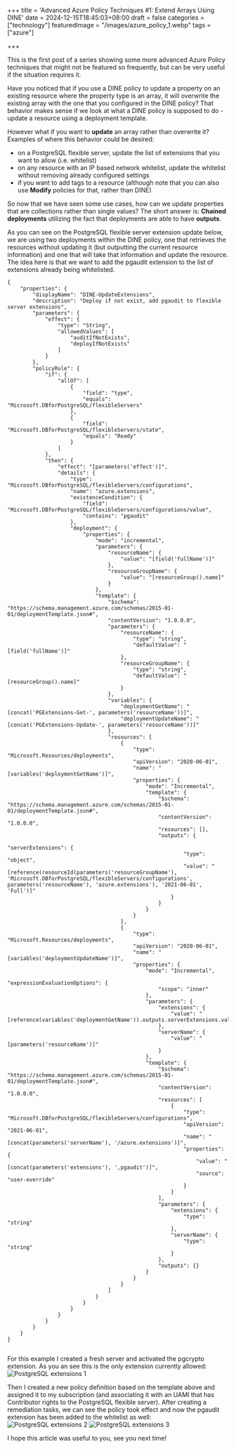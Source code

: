 +++
title = 'Advanced Azure Policy Techniques #1: Extend Arrays Using DINE'
date = 2024-12-15T18:45:03+08:00
draft = false
categories = ["technology"]
featuredImage = "/images/azure_policy_1.webp"
tags = ["azure"]


+++

This is the first post of a series showing some more advanced Azure Policy techniques that might not be featured so frequently, but can be very useful if the situation requires it.

Have you noticed that if you use a DINE policy to update a property on an existing resource where the property type is an array, it will overwrite the existing array with the one that you configured in the DINE policy? That behavior makes sense if we look at what a DINE policy is supposed to do - update a resource using a deployment template.

However what if you want to **update** an array rather than overwrite it? Examples of where this behavior could be desired:
- on a PostgreSQL flexible server, update the list of extensions that you want to allow (i.e. whitelist)
- on any resource with an IP based network whitelist, update the whitelist without removing already configured settings
- if you want to add tags to a resource (although note that you can also use **Modify** policies for that, rather than DINE)

So now that we have seen some use cases, how can we update properties that are collections rather than single values? The short answer is: **Chained deployments** utilizing the fact that deployments are able to have **outputs**.

As you can see on the PostgreSQL flexible server extension update below, we are using two deployments within the DINE policy, one that retrieves the resources without updating it (but outputting the current resource information) and one that will take that information and update the resource. The idea here is that we want to add the pgaudit extension to the list of extensions already being whitelisted. 

```
{
    "properties": {
        "displayName": "DINE-UpdateExtensions",
        "description": "Deploy if not exist, add pgaudit to flexible server extensions",
        "parameters": {
            "effect": {
                "type": "String",
                "allowedValues": [
                    "auditIfNotExists", 
                    "deployIfNotExists"
                ]
            }
        },
        "policyRule": {
            "if": {
                "allOf": [
                    {
                        "field": "type",
                        "equals": "Microsoft.DBforPostgreSQL/flexibleServers"
                    },
                    {
                        "field": "Microsoft.DBforPostgreSQL/flexibleServers/state",
                        "equals": "Ready"
                    }
                ]
            },
            "then": {
                "effect": "[parameters('effect')]",
                "details": {
                    "type": "Microsoft.DBforPostgreSQL/flexibleServers/configurations",
                    "name": "azure.extensions",
                    "existenceCondition": {
                        "field": "Microsoft.DBforPostgreSQL/flexibleServers/configurations/value",
                        "contains": "pgaudit"
                    },
                    "deployment": {
                        "properties": {
                            "mode": "incremental",
                            "parameters": {
                                "resourceName": {
                                    "value": "[field('fullName')]"
                                },
                                "resourceGroupName": {
                                    "value": "[resourceGroup().name]"
                                }
                            },
                            "template": {
                                "$schema": "https://schema.management.azure.com/schemas/2015-01-01/deploymentTemplate.json#",
                                "contentVersion": "1.0.0.0",
                                "parameters": {
                                    "resourceName": {
                                        "type": "string",
                                        "defaultValue": "[field('fullName')]"
                                    },
                                    "resourceGroupName": {
                                        "type": "string",
                                        "defaultValue": "[resourceGroup().name]"
                                    }
                                },
                                "variables": {
                                    "deploymentGetName": "[concat('PGExtensions-Get-', parameters('resourceName'))]",
                                    "deploymentUpdateName": "[concat('PGExtensions-Update-', parameters('resourceName'))]"
                                },
                                "resources": [
                                    {
                                        "type": "Microsoft.Resources/deployments",
                                        "apiVersion": "2020-06-01",
                                        "name": "[variables('deploymentGetName')]",
                                        "properties": {
                                            "mode": "Incremental",
                                            "template": {
                                                "$schema": "https://schema.management.azure.com/schemas/2015-01-01/deploymentTemplate.json#",
                                                "contentVersion": "1.0.0.0",
                                                "resources": [],
                                                "outputs": {
                                                    "serverExtensions": {
                                                        "type": "object",
                                                        "value": "[reference(resourceId(parameters('resourceGroupName'), 'Microsoft.DBforPostgreSQL/flexibleServers/configurations', parameters('resourceName'), 'azure.extensions'), '2021-06-01', 'Full')]"
                                                    }
                                                }
                                            }
                                        }
                                    },
                                    {
                                        "type": "Microsoft.Resources/deployments",
                                        "apiVersion": "2020-06-01",
                                        "name": "[variables('deploymentUpdateName')]",
                                        "properties": {
                                            "mode": "Incremental",
                                            "expressionEvaluationOptions": {
                                                "scope": "inner"
                                            },
                                            "parameters": {
                                                "extensions": {
                                                    "value": "[reference(variables('deploymentGetName')).outputs.serverExtensions.value.properties.value]"
                                                },
                                                "serverName": {
                                                    "value": "[parameters('resourceName')]"
                                                }
                                            },
                                            "template": {
                                                "$schema": "https://schema.management.azure.com/schemas/2015-01-01/deploymentTemplate.json#",
                                                "contentVersion": "1.0.0.0",
                                                "resources": [
                                                    {
                                                        "type": "Microsoft.DBforPostgreSQL/flexibleServers/configurations",
                                                        "apiVersion": "2021-06-01",
                                                        "name": "[concat(parameters('serverName'), '/azure.extensions')]",
                                                        "properties": {
                                                            "value": "[concat(parameters('extensions'), ',pgaudit')]",
                                                            "source": "user-override"
                                                        }
                                                    }
                                                ],
                                                "parameters": {
                                                    "extensions": {
                                                        "type": "string"
                                                    },
                                                    "serverName": {
                                                        "type": "string"
                                                    }
                                                },
                                                "outputs": {}
                                            }
                                        }
                                    }
                                ]
                            }
                        }
                    }
                }
            }
        }
    }
}


```

For this example I created a fresh server and activated the pgcrypto extension. As you an see this is the only extension currently allowed:
![PostgreSQL extensions 1](images/extensions_1.webp "800px")

Then I created a new policy definition based on the template above and assigned it to my subscription (and associating it with an UAMI that has Contributor rights to the PostgreSQL flexible server). After creating a remediation tasks, we can see the policy took effect and now the pgaudit extension has been added to the whitelist as well:
![PostgreSQL extensions 2](images/extensions_2.webp "800px")
![PostgreSQL extensions 3](images/extensions_3.webp "800px")

I hope this article was useful to you, see you next time!
